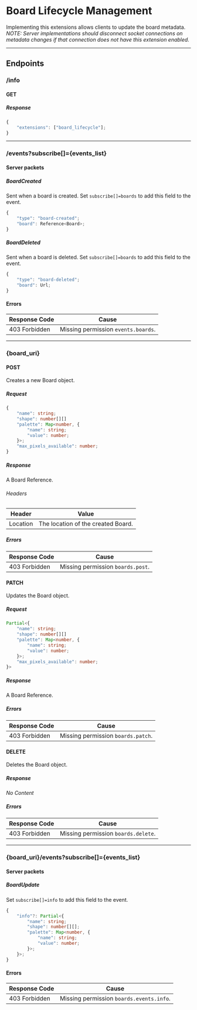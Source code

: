 Board Lifecycle Management
==========================
Implementing this extensions allows clients to update the board metadata.
*NOTE: Server implementations should disconnect socket connections on metadata changes if that connection does not have this extension enabled.*

--------------------------------------------------------------------------------

## Endpoints

### /info
#### GET
##### Response
```typescript
{
	"extensions": ["board_lifecycle"];
}
```

--------------------------------------------------------------------------------

### /events?subscribe[]={events_list}
#### Server packets
##### BoardCreated
Sent when a board is created.
Set `subscribe[]=boards` to add this field to the event.
```typescript
{
	"type": "board-created";
	"board": Reference<Board>;
}
```
##### BoardDeleted
Sent when a board is deleted.
Set `subscribe[]=boards` to add this field to the event.
```typescript
{
	"type": "board-deleted";
	"board": Url;
}
```
#### Errors
| Response Code | Cause                               |
|---------------|-------------------------------------|
| 403 Forbidden | Missing permission `events.boards`. |

--------------------------------------------------------------------------------

### {board_uri}
#### POST
Creates a new Board object.
##### Request
```typescript
{
	"name": string;
	"shape": number[][]
	"palette": Map<number, {
		"name": string;
		"value": number;
	}>;
	"max_pixels_available": number;
}
```
##### Response
A Board Reference.
###### Headers
| Header   | Value                              |
|----------|------------------------------------|
| Location | The location of the created Board. |
##### Errors
| Response Code | Cause                             |
|---------------|-----------------------------------|
| 403 Forbidden | Missing permission `boards.post`. |

#### PATCH
Updates the Board object.
##### Request
```typescript
Partial<{
	"name": string;
	"shape": number[][]
	"palette": Map<number, {
		"name": string;
		"value": number;
	}>;
	"max_pixels_available": number;
}>
```
##### Response
A Board Reference.
##### Errors
| Response Code | Cause                              |
|---------------|------------------------------------|
| 403 Forbidden | Missing permission `boards.patch`. |

#### DELETE
Deletes the Board object.
##### Response
*No Content*
##### Errors
| Response Code | Cause                               |
|---------------|-------------------------------------|
| 403 Forbidden | Missing permission `boards.delete`. |

--------------------------------------------------------------------------------

### {board_uri}/events?subscribe[]={events_list}
#### Server packets
##### BoardUpdate
Set `subscribe[]=info` to add this field to the event.
```typescript
{
	"info"?: Partial<{
		"name": string;
		"shape": number[][];
		"palette": Map<number, {
			"name": string;
			"value": number;
		}>;
	}>;
}
```
#### Errors
| Response Code | Cause                                    |
|---------------|------------------------------------------|
| 403 Forbidden | Missing permission `boards.events.info`. |